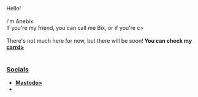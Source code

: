 <!DOCTYPE html>
  <html>
    Hello!
    <br><br>
    I'm Anebix.<br>
    If you're my friend, you can call me Bix, or if you're c>
    <br><br>
    There's not much here for now, but there will be soon!<b>
    You can check my <a href="https://anebix.carrd.co">carrd>
    <br><br>
      <h3>Socials</h3>
        <ul>
          <li><a href="https://furries.club/@anebix">Mastodo>
          <li><a href="https://discord.com/invite/tNncEMhCqZ>
          <li><a href="https://www.pinterest.com/anebixworld>
        </ul>
  </html>
<!-- lemme squish ur belly -->
